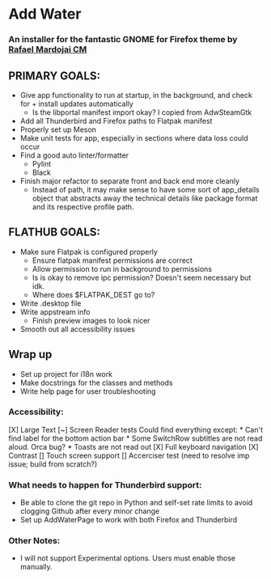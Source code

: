 # Add Water
### An installer for the fantastic GNOME for Firefox theme by [Rafael Mardojai CM](https://github.com/rafaelmardojai/firefox-gnome-theme)

## PRIMARY GOALS:
* Give app functionality to run at startup, in the background, and check for + install updates automatically
    * Is the libportal manifest import okay? I copied from AdwSteamGtk 
* Add all Thunderbird and Firefox paths to Flatpak manifest
* Properly set up Meson
* Make unit tests for app, especially in sections where data loss could occur
* Find a good auto linter/formatter
    * Pylint
    * Black 
* Finish major refactor to separate front and back end more cleanly
    * Instead of path, it may make sense to have some sort of app_details object that abstracts away the technical details like package format and its respective profile path.

## FLATHUB GOALS:
* Make sure Flatpak is configured properly
    * Ensure flatpak manifest permissions are correct
    * Allow permission to run in background to permissions
    * Is is okay to remove ipc permission? Doesn't seem necessary but idk.
    * Where does $FLATPAK_DEST go to?
* Write .desktop file
* Write appstream info
    * Finish preview images to look nicer
* Smooth out all accessibility issues


## Wrap up
* Set up project for i18n work
* Make docstrings for the classes and methods
* Write help page for user troubleshooting


### Accessibility:
[X] Large Text
[~] Screen Reader tests
    Could find everything except:
    * Can't find label for the bottom action bar
    * Some SwitchRow subtitles are not read aloud. Orca bug?
    * Toasts are not read out
[X] Full keyboard navigation
[X] Contrast
[] Touch screen support
[] Accerciser test (need to resolve imp issue; build from scratch?)


### What needs to happen for Thunderbird support:
* Be able to clone the git repo in Python and self-set rate limits to avoid clogging Github after every minor change
* Set up AddWaterPage to work with both Firefox and Thunderbird


### Other Notes:
* I will not support Experimental options. Users must enable those manually.

